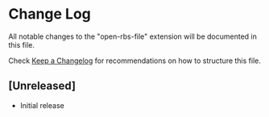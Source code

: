# Change Log

All notable changes to the "open-rbs-file" extension will be documented in this file.

Check [Keep a Changelog](http://keepachangelog.com/) for recommendations on how to structure this file.

## [Unreleased]

- Initial release